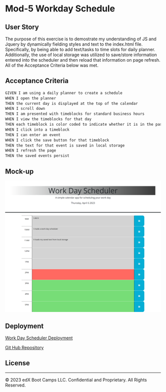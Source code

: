 # Mod-5 Workday Schedule


## User Story

The purpose of this exercise is to demostrate my understanding of JS and Jquery by dynamically fielding styles and text to the index.html file. Specifically, by being able to add text/tasks to time slots for daily planner. Additionally, the use of local storage was utilized to save/store information entered into the scheduler and then reload that information on page refresh. All of the Acceptance Criteria below was met. 

## Acceptance Criteria

```md
GIVEN I am using a daily planner to create a schedule
WHEN I open the planner
THEN the current day is displayed at the top of the calendar
WHEN I scroll down
THEN I am presented with timeblocks for standard business hours
WHEN I view the timeblocks for that day
THEN each timeblock is color coded to indicate whether it is in the past, present, or future
WHEN I click into a timeblock
THEN I can enter an event
WHEN I click the save button for that timeblock
THEN the text for that event is saved in local storage
WHEN I refresh the page
THEN the saved events persist
```
## Mock-up
![Work Day Scheduler](./Assets/Work%20Day%20Scheduler.png)

## Deployment

[Work Day Scheduler Deployment](https://a-witthohn.github.io/dailyplanner-mod5hw/)

[Git Hub Repository](https://github.com/A-Witthohn/dailyplanner-mod5hw)


## License
- - -
© 2023 edX Boot Camps LLC. Confidential and Proprietary. All Rights Reserved.
